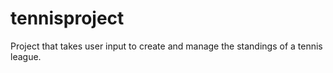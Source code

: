 # tennisproject
Project that takes user input to create and manage the standings of a tennis league. 
